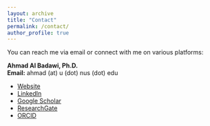 ```yaml
---
layout: archive
title: "Contact"
permalink: /contact/
author_profile: true
---
```


You can reach me via email or connect with me on various platforms:

**Ahmad Al Badawi, Ph.D.**  
**Email:** ahmad (at) u (dot) nus (dot) edu

* <a href="https://www.ahmadalbadawi.com" target="_blank" rel="noopener noreferrer">Website</a>
* <a href="https://www.linkedin.com/in/ahmad-al-badawi/" target="_blank" rel="noopener noreferrer">LinkedIn</a>
* <a href="https://scholar.google.com.sg/citations?hl=en&user=-EhCfyEAAAAJ" target="_blank" rel="noopener noreferrer">Google Scholar</a>
* <a href="https://www.researchgate.net/profile/Ahmad-Al-Badawi" target="_blank" rel="noopener noreferrer">ResearchGate</a>
* <a href="https://orcid.org/0000-0001-7759-7368" target="_blank" rel="noopener noreferrer">ORCID</a>